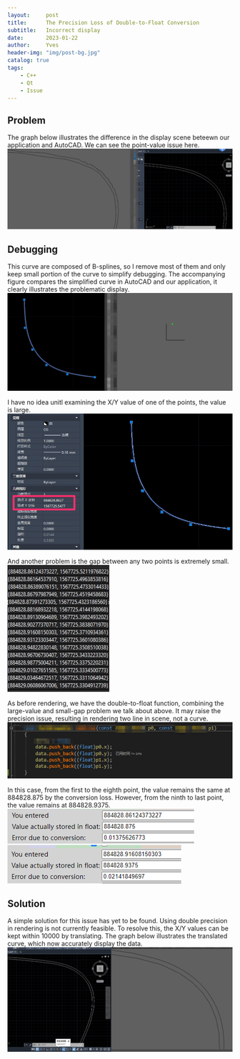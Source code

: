 ```yaml
---
layout:     post
title:      The Precision Loss of Double-to-Float Conversion
subtitle:   Incorrect display
date:       2023-01-22
author:     Yves
header-img: "img/post-bg.jpg"
catalog: true
tags:
    - C++ 
    - Qt
    - Issue
---
```



## Problem
The graph below illustrates the difference in the display scene beteewn our application and AutoCAD. We can see the point-value issue here.
![image](/img/20230122/3.1.png)

## Debugging
This curve are composed of B-splines, so I remove most of them and only keep small portion of the curve to simplify debugging.
The accompanying figure compares the simplified curve in AutoCAD and our application, it clearly illustrates the problematic display.
![image](/img/20230122/3.2.png)

I have no idea unitl examining the X/Y value of one of the points, the value is large.
![image](/img/20230122/3.3.png)

And another problem is the gap between any two points is extremely small.
![image](/img/20230122/3.4.png)

As before rendering, we have the double-to-float function, combining the large-value and small-gap problem we talk about above. It may raise the precision issue, resulting in rendering two line in scene, not a curve.
![image](/img/20230122/3.5.png)

In this case, from the first to the eighth point, the value remains the same at 884828.875 by the conversion loss. However, from the ninth to last point, the value remains at 884828.9375.
![image](/img/20230122/3.6.png)
![image](/img/20230122/3.7.png)

## Solution
A simple solution for this issue has yet to be found. Using double precision in rendering is not currently feasible. To resolve this, the X/Y values can be kept within 10000 by translating. 
The graph below illustrates the translated curve, which now accurately display the data.
![image](/img/20230122/3.8.png)